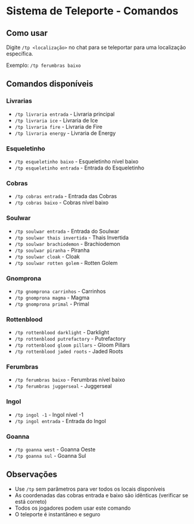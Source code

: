 # Sistema de Teleporte - Comandos

## Como usar

Digite `/tp <localização>` no chat para se teleportar para uma localização específica.

Exemplo: `/tp ferumbras baixo`

## Comandos disponíveis

### Livrarias
- `/tp livraria entrada` - Livraria principal
- `/tp livraria ice` - Livraria de Ice
- `/tp livraria fire` - Livraria de Fire
- `/tp livraria energy` - Livraria de Energy

### Esqueletinho
- `/tp esqueletinho baixo` - Esqueletinho nível baixo
- `/tp esqueletinho entrada` - Entrada do Esqueletinho

### Cobras
- `/tp cobras entrada` - Entrada das Cobras
- `/tp cobras baixo` - Cobras nível baixo

### Soulwar
- `/tp soulwar entrada` - Entrada do Soulwar
- `/tp soulwar thais invertida` - Thais Invertida
- `/tp soulwar brachiodemon` - Brachiodemon
- `/tp soulwar piranha` - Piranha
- `/tp soulwar cloak` - Cloak
- `/tp soulwar rotten golem` - Rotten Golem

### Gnomprona
- `/tp gnomprona carrinhos` - Carrinhos
- `/tp gnomprona magma` - Magma
- `/tp gnomprona primal` - Primal

### Rottenblood
- `/tp rottenblood darklight` - Darklight
- `/tp rottenblood putrefactory` - Putrefactory
- `/tp rottenblood gloom pillars` - Gloom Pillars
- `/tp rottenblood jaded roots` - Jaded Roots

### Ferumbras
- `/tp ferumbras baixo` - Ferumbras nível baixo
- `/tp ferumbras juggerseal` - Juggerseal

### Ingol
- `/tp ingol -1` - Ingol nível -1
- `/tp ingol entrada` - Entrada do Ingol

### Goanna
- `/tp goanna west` - Goanna Oeste
- `/tp goanna sul` - Goanna Sul

## Observações

- Use `/tp` sem parâmetros para ver todos os locais disponíveis
- As coordenadas das cobras entrada e baixo são idênticas (verificar se está correto)
- Todos os jogadores podem usar este comando
- O teleporte é instantâneo e seguro

